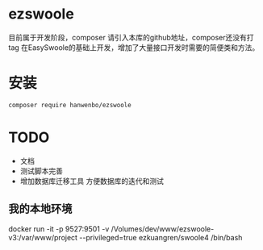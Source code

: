# ezswoole
目前属于开发阶段，composer 请引入本库的github地址，composer还没有打tag
在EasySwoole的基础上开发，增加了大量接口开发时需要的简便类和方法。

# 安装
```sh
composer require hanwenbo/ezswoole
```

# TODO
- 文档
- 测试脚本完善
- 增加数据库迁移工具 方便数据库的迭代和测试

## 我的本地环境
docker run -it -p 9527:9501 -v /Volumes/dev/www/ezswoole-v3:/var/www/project --privileged=true ezkuangren/swoole4 /bin/bash
